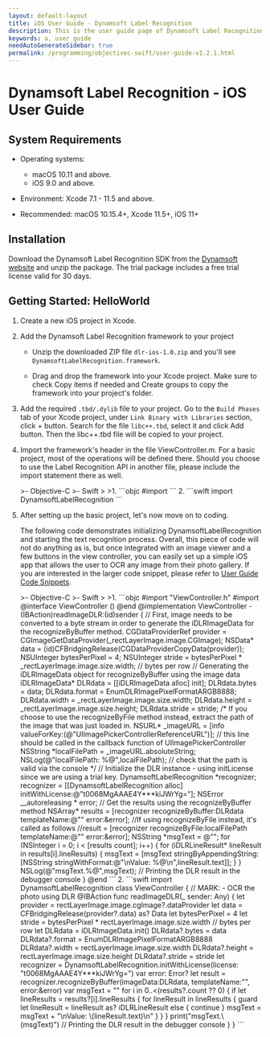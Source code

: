 ```yaml
---
layout: default-layout
title: iOS User Guide - Dynamsoft Label Recognition
description: This is the user guide page of Dynamsoft Label Recognition for iOS SDK.
keywords: a, user guide
needAutoGenerateSidebar: true
permalink: /programming/objectivec-swift/user-guide-v1.2.1.html
---
```


# Dynamsoft Label Recognition - iOS User Guide

## System Requirements

- Operating systems:
   - macOS 10.11 and above.
   - iOS 9.0 and above. 
- Environment: Xcode 7.1 - 11.5 and above.  

- Recommended: macOS 10.15.4+, Xcode 11.5+, iOS 11+


## Installation

Download the Dynamsoft Label Recognition SDK from the [Dynamsoft website](https://www.dynamsoft.com/label-recognition/downloads) and unzip the package. The trial package includes a free trial license valid for 30 days.   

## Getting Started: HelloWorld

1. Create a new iOS project in Xcode.
2. Add the Dynamsoft Label Recognition framework to your project

   - Unzip the downloaded ZIP file `dlr-ios-1.0.zip` and you'll see `DynamsoftLabelRecognition.framework`.

   - Drag and drop the framework into your Xcode project. Make sure to check Copy items if needed and Create groups to copy the framework into your project's folder.
   
3. Add the required `.tbd/.dylib` file to your project.
   Go to the `Build Phases` tab of your Xcode project, under `Link Binary with Libraries` section, click + button. Search for the file `libc++.tbd`, select it and click Add button. Then the libc++.tbd file will be copied to your project.

4. Import the framework's header in the file ViewController.m. For a basic project, most of the operations will be defined there. Should you choose to use the Label Recognition API in another file, please include the import statement there as well.

   <div class="sample-code-prefix"></div>
   >- Objective-C
   >- Swift
   >
   >1. 
   ```objc
   #import <DynamsoftLabelRecognition/DynamsoftLabelRecognition.h>
   ```
   2. 
   ```swift
   import DynamsoftLabelRecognition
   ```

5. After setting up the basic project, let's now move on to coding.

    The following code demonstrates initializing DynamsoftLabelRecognition and starting the text recognition process. Overall, this piece of code will not do anything as is, but once integrated with an image viewer and a few buttons in the view controller, you can easily set up a simple iOS app that allows the user to OCR any image from their photo gallery. If you are interested in the larger code snippet, please refer to [User Guide Code Snippets](user-guide-code-snippets.md).

   <div class="sample-code-prefix"></div>
   >- Objective-C
   >- Swift
   >
   >1. 
   ```objc
   #import "ViewController.h"
   #import <DynamsoftLabelRecognition/DynamsoftLabelRecognition.h>
   @interface ViewController ()
   @end
   @implementation ViewController
   -(IBAction)readImageDLR:(id)sender
   {
      // First, image needs to be converted to a byte stream in order to generate the iDLRImageData for the recognizeByBuffer method.
      CGDataProviderRef provider = CGImageGetDataProvider(_rectLayerImage.image.CGImage);
      NSData* data = (id)CFBridgingRelease(CGDataProviderCopyData(provider));
      NSUInteger bytesPerPixel = 4;
      NSUInteger stride = bytesPerPixel * _rectLayerImage.image.size.width; // bytes per row
      // Generating the iDLRImageData object for recognizeByBuffer using the image data
      iDLRImageData* DLRdata = [[iDLRImageData alloc] init];
      DLRdata.bytes  = data;
      DLRdata.format = EnumDLRImagePixelFormatARGB8888;
      DLRdata.width  = _rectLayerImage.image.size.width;
      DLRdata.height = _rectLayerImage.image.size.height;
      DLRdata.stride = stride;
      /* If you choose to use the recognizeByFile method instead, extract the path of the image that was just loaded in.
      NSURL* _imageURL = [info valueForKey:(@"UIImagePickerControllerReferenceURL")]; // this line should be called in the callback function of UIImagePickerController
      NSString *localFilePath = _imageURL.absoluteString;
      NSLog(@"localFilePath: %@",localFilePath); // check that the path is valid via the console */
      // Initialize the DLR instance - using initLicense since we are using a trial key.
      DynamsoftLabelRecognition *recognizer;
      recognizer = [[DynamsoftLabelRecognition alloc] initWithLicense:@"t0068MgAAAE4Y***kiJWrYg="];
      NSError __autoreleasing *  error;
      // Get the results using the recognizeByBuffer method
      NSArray<iDLRResult*>* results = [recognizer recognizeByBuffer:DLRdata templateName:@"" error:&error];
      //If using recognizeByFile instead, it's called as follows
      //result = [recognizer recognizeByFile:localFilePath templateName:@"" error:&error];
      NSString *msgText = @"";
      for (NSInteger i = 0; i < [results count]; i++) {
             for (iDLRLineResult* lineResult in results[i].lineResults) {
                msgText = [msgText stringByAppendingString:[NSString stringWithFormat:@"\nValue: %@\n",lineResult.text]];
             }
      }
      NSLog(@"msgText.%@",msgText); // Printing the DLR result in the debugger console
   }
   @end
   ```
   2. 
   ```swift
   import DynamsoftLabelRecognition
   class ViewController {
      // MARK: - OCR the photo using DLR
      @IBAction func readImageDLR(_ sender: Any) {
             let provider = rectLayerImage.image.cgImage?.dataProvider
             let data = CFBridgingRelease(provider?.data) as? Data
             let bytesPerPixel = 4
             let stride = bytesPerPixel * rectLayerImage.image.size.width // bytes per row
             let DLRdata = iDLRImageData.init()
             DLRdata?.bytes = data
             DLRdata?.format = EnumDLRImagePixelFormatARGB8888
             DLRdata?.width = rectLayerImage.image.size.width
             DLRdata?.height = rectLayerImage.image.size.height
             DLRdata?.stride = stride
             let recognizer = DynamsoftLabelRecognition.initWithLicense(license: "t0068MgAAAE4Y***kiJWrYg=")
             var error: Error?
             let result = recognizer.recognizeByBuffer(imageData:DLRdata, templateName:"", error:&error)
             var msgText = ""
             for i in 0..<(results?.count ?? 0) {
                if let lineResults = results?[i].lineResults {
                       for lineResult in lineResults {
                          guard let lineResult = lineResult as? iDLRLineResult else {
                                 continue
                          }
                          msgText = msgText + "\nValue: \(lineResult.text)\n"
                       }
                }
             }
             print("msgText.\(msgText)") // Printing the DLR result in the debugger console
      }
   }
   ```
